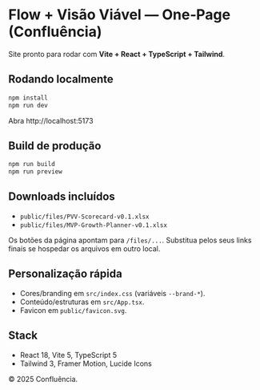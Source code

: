 # Flow + Visão Viável — One‑Page (Confluência)

Site pronto para rodar com **Vite + React + TypeScript + Tailwind**.

## Rodando localmente
```bash
npm install
npm run dev
```
Abra http://localhost:5173

## Build de produção
```bash
npm run build
npm run preview
```

## Downloads incluídos
- `public/files/PVV-Scorecard-v0.1.xlsx`
- `public/files/MVP-Growth-Planner-v0.1.xlsx`

Os botões da página apontam para `/files/...`. Substitua pelos seus links finais se hospedar os arquivos em outro local.

## Personalização rápida
- Cores/branding em `src/index.css` (variáveis `--brand-*`).
- Conteúdo/estruturas em `src/App.tsx`.
- Favicon em `public/favicon.svg`.

## Stack
- React 18, Vite 5, TypeScript 5
- Tailwind 3, Framer Motion, Lucide Icons

© 2025 Confluência.

